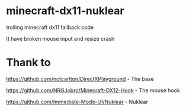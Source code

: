 # minecraft-dx11-nuklear

trolling minecraft dx11 fallback code

It have broken mouse input and resize crash

# Thank to

https://github.com/notcarlton/DirectXPlayground - The base

https://github.com/NRGJobro/Minecraft-DX12-Hook - The mouse hook

https://github.com/Immediate-Mode-UI/Nuklear    - Nuklear
